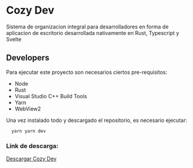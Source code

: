 # Cozy Dev

Sistema de organizacion integral para desarrolladores en forma de aplicacion de escritorio desarrollada nativamente en Rust, Typescript y Svelte

## Developers

Para ejecutar este proyecto son necesarios ciertos pre-requisitos:

- Node
- Rust
- Visual Studio C++ Build Tools
- Yarn
- WebView2

Una vez instalado todo y descargado el repositorio, es necesario ejecutar:

`  yarn
  yarn dev`

### Link de descarga:

[Descargar Cozy Dev](https://google.com)
